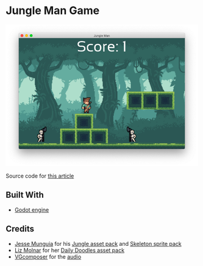 # Jungle Man Game

![Jungle Man game visual](https://raw.githubusercontent.com/jackvz/jungle-man/master/docs/screenshot.png)

Source code for [this article](https://www.indecorous.tk/blog/create-a-2d-game-for-mobile-desktop-and-the-web/)

## Built With

- [Godot engine](https://godotengine.org/)

## Credits

- [Jesse Munguia](https://twitter.com/Jsf23Art) for his [Jungle asset pack](https://jesse-m.itch.io/jungle-pack) and [Skeleton sprite pack](https://jesse-m.itch.io/skeleton-pack)
- [Liz Molnar](https://twitter.com/zsoka75) for her [Daily Doodles asset pack](https://raventale.itch.io/daily-doodles-asset-pack-2)
- [VGcomposer](https://itch.io/profile/vgcomposer) for the [audio](https://vgcomposer.itch.io/action-rpg-music-free)
